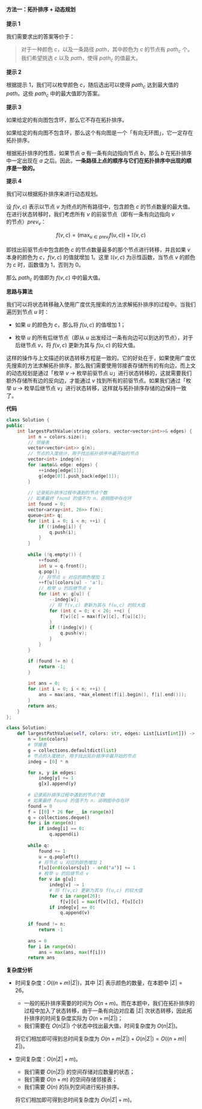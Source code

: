 #### 方法一：拓扑排序 + 动态规划

**提示 $1$**

我们需要求出的答案等价于：

> 对于一种颜色 $c$，以及一条路径 $\textit{path}$，其中颜色为 $c$ 的节点有 $\textit{path}_c$ 个。我们希望挑选 $c$ 以及 $\textit{path}$，使得 $\textit{path}_c$ 的值最大。

**提示 $2$**

根据提示 $1$，我们可以枚举颜色 $c$，随后选出可以使得 $\textit{path}_c$ 达到最大值的 $\textit{path}$。这些 $\textit{path}_c$ 中的最大值即为答案。

**提示 $3$**

如果给定的有向图包含环，那么它不存在拓扑排序。

如果给定的有向图不包含环，那么这个有向图是一个「有向无环图」，它一定存在拓扑排序。

根据拓扑排序的性质，如果节点 $a$ 有一条有向边指向节点 $b$，那么 $b$ 在拓扑排序中一定出现在 $a$ 之后。因此，**一条路径上点的顺序与它们在拓扑排序中出现的顺序是一致的。**

**提示 $4$**

我们可以根据拓扑排序来进行动态规划。

设 $f(v, c)$ 表示以节点 $v$ 为终点的所有路径中，包含颜色 $c$ 的节点数量的最大值。在进行状态转移时，我们考虑所有 $v$ 的前驱节点（即有一条有向边指向 $v$ 的节点）$\textit{prev}_v$：

$$
f(v, c) = \left( \max_{u \in \textit{prev}_j} f(u, c) \right) + \mathbb{I}(v, c)
$$

即找出前驱节点中包含颜色 $c$ 的节点数量最多的那个节点进行转移，并且如果 $v$ 本身的颜色为 $c$，$f(v, c)$ 的值就增加 $1$。这里 $\mathbb{I}(v, c)$ 为示性函数，当节点 $v$ 的颜色为 $c$ 时，函数值为 $1$，否则为 $0$。

那么 $\textit{path}_c$ 的值即为 $f(v, c)$ 中的最大值。

**思路与算法**

我们可以将状态转移融入使用广度优先搜索的方法求解拓扑排序的过程中。当我们遍历到节点 $u$ 时：

- 如果 $u$ 的颜色为 $c$，那么将 $f(u, c)$ 的值增加 $1$；

- 枚举 $u$ 的所有后继节点（即从 $u$ 出发经过一条有向边可以到达的节点），对于后继节点 $v$，将 $f(v, c)$ 更新为其与 $f(u, c)$ 的较大值。

这样的操作与上文描述的状态转移方程是一致的。它的好处在于，如果使用广度优先搜索的方法求解拓扑排序，那么我们需要使用邻接表存储所有的有向边，而上文的动态规划是通过「枚举 $v$ $\to$ 枚举前驱节点 $u$」进行状态转移的，这就需要我们额外存储所有边的反向边，才能通过 $v$ 找到所有的前驱节点。如果我们通过「枚举 $u$ $\to$ 枚举后继节点 $v$」进行状态转移，这样就与拓扑排序存储的边保持一致了。


**代码**

```C++ [sol1-C++]
class Solution {
public:
    int largestPathValue(string colors, vector<vector<int>>& edges) {
        int n = colors.size();
        // 邻接表
        vector<vector<int>> g(n);
        // 节点的入度统计，用于找出拓扑排序中最开始的节点
        vector<int> indeg(n);
        for (auto&& edge: edges) {
            ++indeg[edge[1]];
            g[edge[0]].push_back(edge[1]);
        }
        
        // 记录拓扑排序过程中遇到的节点个数
        // 如果最终 found 的值不为 n，说明图中存在环
        int found = 0;
        vector<array<int, 26>> f(n);
        queue<int> q;
        for (int i = 0; i < n; ++i) {
            if (!indeg[i]) {
                q.push(i);
            }
        }
        
        while (!q.empty()) {
            ++found;
            int u = q.front();
            q.pop();
            // 将节点 u 对应的颜色增加 1
            ++f[u][colors[u] - 'a'];
            // 枚举 u 的后继节点 v
            for (int v: g[u]) {
                --indeg[v];
                // 将 f(v,c) 更新为其与 f(u,c) 的较大值
                for (int c = 0; c < 26; ++c) {
                    f[v][c] = max(f[v][c], f[u][c]);
                }
                if (!indeg[v]) {
                    q.push(v);
                }
            }
        }

        if (found != n) {
            return -1;
        }
        
        int ans = 0;
        for (int i = 0; i < n; ++i) {
            ans = max(ans, *max_element(f[i].begin(), f[i].end()));
        }
        return ans;
    }
};
```

```Python [sol1-Python3]
class Solution:
    def largestPathValue(self, colors: str, edges: List[List[int]]) -> int:
        n = len(colors)
        # 邻接表
        g = collections.defaultdict(list)
        # 节点的入度统计，用于找出拓扑排序中最开始的节点
        indeg = [0] * n

        for x, y in edges:
            indeg[y] += 1
            g[x].append(y)
        
        # 记录拓扑排序过程中遇到的节点个数
        # 如果最终 found 的值不为 n，说明图中存在环
        found = 0
        f = [[0] * 26 for _ in range(n)]
        q = collections.deque()
        for i in range(n):
            if indeg[i] == 0:
                q.append(i)
    
        while q:
            found += 1
            u = q.popleft()
            # 将节点 u 对应的颜色增加 1
            f[u][ord(colors[u]) - ord("a")] += 1
            # 枚举 u 的后继节点 v
            for v in g[u]:
                indeg[v] -= 1
                # 将 f(v,c) 更新为其与 f(u,c) 的较大值
                for c in range(26):
                    f[v][c] = max(f[v][c], f[u][c])
                if indeg[v] == 0:
                    q.append(v)
        
        if found != n:
            return -1
        
        ans = 0
        for i in range(n):
            ans = max(ans, max(f[i]))
        return ans
```

**复杂度分析**

- 时间复杂度：$O((n+m)|\Sigma|)$，其中 $|\Sigma|$ 表示颜色的数量，在本题中 $|\Sigma|=26$。
    - 一般的拓扑排序需要的时间为 $O(n+m)$。而在本题中，我们在拓扑排序的过程中加入了状态转移，由于一条有向边对应着 $|\Sigma|$ 次状态转移，因此拓扑排序的时间复杂度实际为 $O(n + m|\Sigma|)$；
    - 我们需要在 $O(n |\Sigma|)$ 个状态中找出最大值，时间复杂度为 $O(n |\Sigma|)$。

    将它们相加即可得到总时间复杂度为 $O(n + m|\Sigma|) + O(n |\Sigma|) = O((n+m)|\Sigma|)$。

- 空间复杂度：$O(n|\Sigma| + m)$。
    - 我们需要 $O(n |\Sigma|)$ 的空间存储对应数量的状态；
    - 我们需要 $O(n+m)$ 的空间存储邻接表；
    - 我们需要 $O(n)$ 的队列空间进行拓扑排序。

    将它们相加即可得到总时间复杂度为 $O(n |\Sigma| + m)$。
